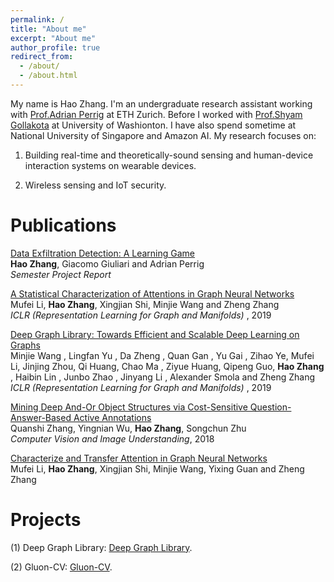 ```yaml
---
permalink: /
title: "About me"
excerpt: "About me"
author_profile: true
redirect_from: 
  - /about/
  - /about.html
---
```

My name is Hao Zhang. I'm an undergraduate research assistant working with [Prof.Adrian Perrig](https://netsec.ethz.ch/people/aperrig/) at ETH Zurich. Before I  worked with [Prof.Shyam Gollakota](https://homes.cs.washington.edu/~gshyam/) at University of Washionton. I have also spend sometime at National University of Singapore and Amazon AI. My research focuses on:

1. Building real-time and theoretically-sound sensing and human-device interaction systems on wearable devices.<br>

2. Wireless sensing and IoT security.<br>

Publications
======

[Data Exfiltration Detection: A Learning Game](https://www.dropbox.com/s/ek7182imsp7s2xl/semester-project-report.pdf?dl=0)<br>
<b> Hao Zhang</b>, Giacomo Giuliari and Adrian Perrig<br>
<i> Semester Project Report </i><br>

[A Statistical Characterization of Attentions in Graph Neural Networks](https://rlgm.github.io/papers/62.pdf)<br>
Mufei Li, <b>Hao Zhang</b>, Xingjian Shi, Minjie Wang and Zheng Zhang <br>
<i> ICLR (Representation Learning for Graph and Manifolds) </i>, 2019<br>

[Deep Graph Library: Towards Efficient and Scalable Deep Learning on Graphs](https://arxiv.org/abs/1909.01315v1)<br>
Minjie Wang , Lingfan Yu , Da Zheng , Quan Gan , Yu Gai , Zihao Ye, Mufei Li, Jinjing Zhou, Qi
Huang, Chao Ma , Ziyue Huang, Qipeng Guo, <b>Hao Zhang</b> , Haibin Lin , Junbo Zhao , Jinyang Li ,
Alexander Smola and Zheng Zhang <br>
<i> ICLR (Representation Learning for Graph and Manifolds) </i>, 2019<br>

[Mining Deep And-Or Object Structures via Cost-Sensitive Question-Answer-Based Active Annotations](https://arxiv.org/abs/1708.03911)<br>
Quanshi Zhang, Yingnian Wu, <b>Hao Zhang</b>, Songchun Zhu <br>
<i> Computer Vision and Image Understanding</i>, 2018<br> 

[Characterize and Transfer Attention in Graph Neural Networks](https://openreview.net/pdf?id=SkeBBJrFPH)<br>
Mufei Li, <b>Hao Zhang</b>, Xingjian Shi, Minjie Wang, Yixing Guan and Zheng Zhang <br>

Projects
======

(1) Deep Graph Library: <a class="github-button" href="https://github.com/dmlc/dgl" data-icon="octicon-star" data-size="large" data-show-count="true" aria-label="Star dmlc/dgl on GitHub">Deep Graph Library</a>. <br>
  
(2) Gluon-CV: <a class="github-button" href="https://github.com/dmlc/gluon-cv" data-icon="octicon-star" data-size="large" data-show-count="true" aria-label="Star dmlc/gluon-cv on GitHub">Gluon-CV</a>. <br>



